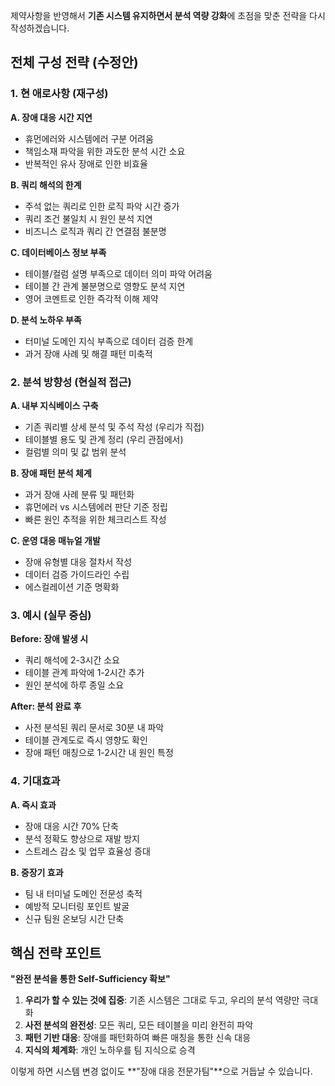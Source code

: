제약사항을 반영해서 **기존 시스템 유지하면서 분석 역량 강화**에 초점을 맞춘 전략을 다시 작성하겠습니다.

## 전체 구성 전략 (수정안)

### 1. 현 애로사항 (재구성)

**A. 장애 대응 시간 지연**

- 휴먼에러와 시스템에러 구분 어려움
- 책임소재 파악을 위한 과도한 분석 시간 소요
- 반복적인 유사 장애로 인한 비효율

**B. 쿼리 해석의 한계**

- 주석 없는 쿼리로 인한 로직 파악 시간 증가
- 쿼리 조건 불일치 시 원인 분석 지연
- 비즈니스 로직과 쿼리 간 연결점 불분명

**C. 데이터베이스 정보 부족**

- 테이블/컬럼 설명 부족으로 데이터 의미 파악 어려움
- 테이블 간 관계 불분명으로 영향도 분석 지연
- 영어 코멘트로 인한 즉각적 이해 제약

**D. 분석 노하우 부족**

- 터미널 도메인 지식 부족으로 데이터 검증 한계
- 과거 장애 사례 및 해결 패턴 미축적

### 2. 분석 방향성 (현실적 접근)

**A. 내부 지식베이스 구축**

- 기존 쿼리별 상세 분석 및 주석 작성 (우리가 직접)
- 테이블별 용도 및 관계 정리 (우리 관점에서)
- 컬럼별 의미 및 값 범위 분석

**B. 장애 패턴 분석 체계**

- 과거 장애 사례 분류 및 패턴화
- 휴먼에러 vs 시스템에러 판단 기준 정립
- 빠른 원인 추적을 위한 체크리스트 작성

**C. 운영 대응 매뉴얼 개발**

- 장애 유형별 대응 절차서 작성
- 데이터 검증 가이드라인 수립
- 에스컬레이션 기준 명확화

### 3. 예시 (실무 중심)

**Before: 장애 발생 시**

- 쿼리 해석에 2-3시간 소요
- 테이블 관계 파악에 1-2시간 추가
- 원인 분석에 하루 종일 소요

**After: 분석 완료 후**

- 사전 분석된 쿼리 문서로 30분 내 파악
- 테이블 관계도로 즉시 영향도 확인
- 장애 패턴 매칭으로 1-2시간 내 원인 특정

### 4. 기대효과

**A. 즉시 효과**

- 장애 대응 시간 70% 단축
- 분석 정확도 향상으로 재발 방지
- 스트레스 감소 및 업무 효율성 증대

**B. 중장기 효과**

- 팀 내 터미널 도메인 전문성 축적
- 예방적 모니터링 포인트 발굴
- 신규 팀원 온보딩 시간 단축

## 핵심 전략 포인트

**"완전 분석을 통한 Self-Sufficiency 확보"**

1. **우리가 할 수 있는 것에 집중**: 기존 시스템은 그대로 두고, 우리의 분석 역량만 극대화
2. **사전 분석의 완전성**: 모든 쿼리, 모든 테이블을 미리 완전히 파악
3. **패턴 기반 대응**: 장애를 패턴화하여 빠른 매칭을 통한 신속 대응
4. **지식의 체계화**: 개인 노하우를 팀 지식으로 승격

이렇게 하면 시스템 변경 없이도 **"장애 대응 전문가팀"**으로 거듭날 수 있습니다.